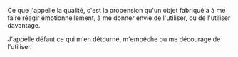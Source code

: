Ce que j'appelle la qualité, c'est la propension qu'un objet fabriqué a à me faire réagir émotionnellement, à me donner envie de l'utiliser, ou de l'utiliser davantage.

J'appelle défaut ce qui m'en détourne, m'empêche ou me décourage de l'utiliser.

